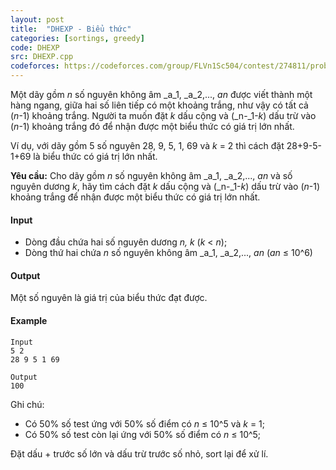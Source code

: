 ```yaml
---
layout: post
title:  "DHEXP - Biểu thức"
categories: [sortings, greedy]
code: DHEXP
src: DHEXP.cpp
codeforces: https://codeforces.com/group/FLVn1Sc504/contest/274811/problem/M
---
```




  


Một dãy gồm _n_ số nguyên không âm _a_1, _a_2,..., _an_ được viết thành một hàng ngang, giữa hai số liên tiếp có một khoảng trắng, như vậy có tất cả (_n­_\-1) khoảng trắng. Người ta muốn đặt _k_ dấu cộng và (_n-_1-_k_) dấu trừ vào (_n­_\-1) khoảng trắng đó để nhận được một biểu thức có giá trị lớn nhất.

Ví dụ, với dãy gồm 5 số nguyên 28, 9, 5, 1, 69 và _k_ = 2 thì cách đặt 28+9-5-1+69 là biểu thức có giá trị lớn nhất.

**Yêu cầu:** Cho dãy gồm _n_ số nguyên không âm _a_1, _a_2,..., _an_ và số nguyên dương _k_, hãy tìm cách đặt _k_ dấu cộng và (_n-_1-_k_) dấu trừ vào (_n­_\-1) khoảng trắng để nhận được một biểu thức có giá trị lớn nhất.

#### Input

+ Dòng đầu chứa hai số nguyên dương _n, k_ (_k_ < _n_);
+ Dòng thứ hai chứa _n_ số nguyên không âm _a_1, _a_2,..., _an_ (_an_ ≤ 10^6)

#### Output

Một số nguyên là giá trị của biểu thức đạt được.

#### Example

```
Input
5 2
28 9 5 1 69

Output
100
```

Ghi chú:

+ Có 50% số test ứng với 50% số điểm có _n_ ≤ 10^5 và _k_ \= 1;
+ Có 50% số test còn lại ứng với 50% số điểm có _n_ ≤ 10^5;

<!--more-->

Đặt dấu + trước số lớn và dấu trừ trước số nhỏ, sort lại để xử lí.
